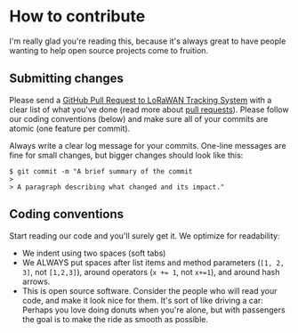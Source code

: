 # How to contribute

I'm really glad you're reading this, because it's always great to have people wanting to help open source projects come to fruition.

## Submitting changes

Please send a [GitHub Pull Request to LoRaWAN Tracking System](https://github.com/melvinmajor/lorawan-tracking-system/pull/new/master) with a clear list of what you've done (read more about [pull requests](http://help.github.com/pull-requests/ "GitHub Pull Requests help page")).
Please follow our coding conventions (below) and make sure all of your commits are atomic (one feature per commit).

Always write a clear log message for your commits. One-line messages are fine for small changes, but bigger changes should look like this:

    $ git commit -m "A brief summary of the commit
    > 
    > A paragraph describing what changed and its impact."

## Coding conventions

Start reading our code and you'll surely get it. We optimize for readability:

  * We indent using two spaces (soft tabs)
  * We ALWAYS put spaces after list items and method parameters (`[1, 2, 3]`, not `[1,2,3]`), around operators (`x += 1`, not `x+=1`), and around hash arrows.
  * This is open source software. Consider the people who will read your code, and make it look nice for them. It's sort of like driving a car: Perhaps you love doing donuts when you're alone, but with passengers the goal is to make the ride as smooth as possible.
